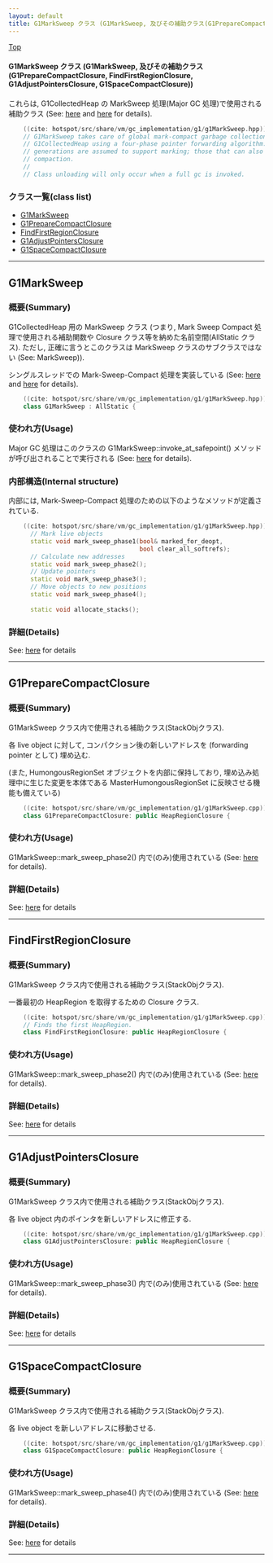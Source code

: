 ```yaml
---
layout: default
title: G1MarkSweep クラス (G1MarkSweep, 及びその補助クラス(G1PrepareCompactClosure, FindFirstRegionClosure, G1AdjustPointersClosure, G1SpaceCompactClosure))
---
```

[Top](../index.html)

#### G1MarkSweep クラス (G1MarkSweep, 及びその補助クラス(G1PrepareCompactClosure, FindFirstRegionClosure, G1AdjustPointersClosure, G1SpaceCompactClosure))

これらは, G1CollectedHeap の MarkSweep 処理(Major GC 処理)で使用される補助クラス (See: [here](no2935ATn.html) and [here](no28916_jv.html) for details).


```cpp
    ((cite: hotspot/src/share/vm/gc_implementation/g1/g1MarkSweep.hpp))
    // G1MarkSweep takes care of global mark-compact garbage collection for a
    // G1CollectedHeap using a four-phase pointer forwarding algorithm.  All
    // generations are assumed to support marking; those that can also support
    // compaction.
    //
    // Class unloading will only occur when a full gc is invoked.
```


### クラス一覧(class list)

  * [G1MarkSweep](#noxNo2K0O_)
  * [G1PrepareCompactClosure](#no2ztauFHv)
  * [FindFirstRegionClosure](#noyPXsF1k1)
  * [G1AdjustPointersClosure](#noMRya546U)
  * [G1SpaceCompactClosure](#nor3ZGfljJ)


---
## <a name="noxNo2K0O_" id="noxNo2K0O_">G1MarkSweep</a>

### 概要(Summary)
G1CollectedHeap 用の MarkSweep クラス
(つまり, Mark Sweep Compact 処理で使用される補助関数や Closure クラス等を納めた名前空間(AllStatic クラス). 
 ただし, 正確に言うとこのクラスは MarkSweep クラスのサブクラスではない (See: MarkSweep)).

シングルスレッドでの Mark-Sweep-Compact 処理を実装している (See: [here](no2935ATn.html) and [here](no28916_jv.html) for details).


```cpp
    ((cite: hotspot/src/share/vm/gc_implementation/g1/g1MarkSweep.hpp))
    class G1MarkSweep : AllStatic {
```

### 使われ方(Usage)
Major GC 処理はこのクラスの G1MarkSweep::invoke_at_safepoint() メソッドが呼び出されることで実行される (See: [here](no2935ATn.html) for details).

### 内部構造(Internal structure)
内部には, Mark-Sweep-Compact 処理のための以下のようなメソッドが定義されている.


```cpp
    ((cite: hotspot/src/share/vm/gc_implementation/g1/g1MarkSweep.hpp))
      // Mark live objects
      static void mark_sweep_phase1(bool& marked_for_deopt,
                                    bool clear_all_softrefs);
      // Calculate new addresses
      static void mark_sweep_phase2();
      // Update pointers
      static void mark_sweep_phase3();
      // Move objects to new positions
      static void mark_sweep_phase4();
    
      static void allocate_stacks();
```




### 詳細(Details)
See: [here](../doxygen/classG1MarkSweep.html) for details

---
## <a name="no2ztauFHv" id="no2ztauFHv">G1PrepareCompactClosure</a>

### 概要(Summary)
G1MarkSweep クラス内で使用される補助クラス(StackObjクラス).

各 live object に対して, コンパクション後の新しいアドレスを (forwarding pointer として) 埋め込む.

(また, HumongousRegionSet オブジェクトを内部に保持しており, 
埋め込み処理中に生じた変更を本体である MasterHumongousRegionSet に反映させる機能も備えている)


```cpp
    ((cite: hotspot/src/share/vm/gc_implementation/g1/g1MarkSweep.cpp))
    class G1PrepareCompactClosure: public HeapRegionClosure {
```

### 使われ方(Usage)
G1MarkSweep::mark_sweep_phase2() 内で(のみ)使用されている (See: [here](no2935ATn.html) for details).




### 詳細(Details)
See: [here](../doxygen/classG1PrepareCompactClosure.html) for details

---
## <a name="noyPXsF1k1" id="noyPXsF1k1">FindFirstRegionClosure</a>

### 概要(Summary)
G1MarkSweep クラス内で使用される補助クラス(StackObjクラス).

一番最初の HeapRegion を取得するための Closure クラス.


```cpp
    ((cite: hotspot/src/share/vm/gc_implementation/g1/g1MarkSweep.cpp))
    // Finds the first HeapRegion.
    class FindFirstRegionClosure: public HeapRegionClosure {
```

### 使われ方(Usage)
G1MarkSweep::mark_sweep_phase2() 内で(のみ)使用されている (See: [here](no2935ATn.html) for details).




### 詳細(Details)
See: [here](../doxygen/classFindFirstRegionClosure.html) for details

---
## <a name="noMRya546U" id="noMRya546U">G1AdjustPointersClosure</a>

### 概要(Summary)
G1MarkSweep クラス内で使用される補助クラス(StackObjクラス).

各 live object 内のポインタを新しいアドレスに修正する.


```cpp
    ((cite: hotspot/src/share/vm/gc_implementation/g1/g1MarkSweep.cpp))
    class G1AdjustPointersClosure: public HeapRegionClosure {
```

### 使われ方(Usage)
G1MarkSweep::mark_sweep_phase3() 内で(のみ)使用されている (See: [here](no2935ATn.html) for details).




### 詳細(Details)
See: [here](../doxygen/classG1AdjustPointersClosure.html) for details

---
## <a name="nor3ZGfljJ" id="nor3ZGfljJ">G1SpaceCompactClosure</a>

### 概要(Summary)
G1MarkSweep クラス内で使用される補助クラス(StackObjクラス).

各 live object を新しいアドレスに移動させる.


```cpp
    ((cite: hotspot/src/share/vm/gc_implementation/g1/g1MarkSweep.cpp))
    class G1SpaceCompactClosure: public HeapRegionClosure {
```

### 使われ方(Usage)
G1MarkSweep::mark_sweep_phase4() 内で(のみ)使用されている (See: [here](no2935ATn.html) for details).




### 詳細(Details)
See: [here](../doxygen/classG1SpaceCompactClosure.html) for details

---
